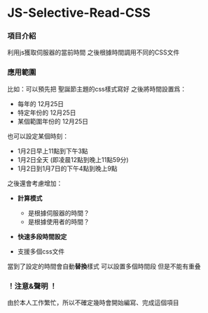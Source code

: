 # JS-Selective-Read-CSS

### 項目介紹
利用js獲取伺服器的當前時間
之後根據時間調用不同的CSS文件

### 應用範圍
比如：可以預先把 聖誕節主題的css樣式寫好
之後將時間設置爲：
  - 每年的 12月25日
  - 特定年份的 12月25日
  - 某個範圍年份的 12月25日

也可以設定某個時刻：
  - 1月2日早上11點到下午3點
  - 1月2日全天 (即凌晨12點到晚上11點59分)
  - 1月2日到1月7日的下午4點到晚上9點

之後還會考慮增加：
  + **計算模式**
    - 是根據伺服器的時間？
    - 是根據使用者的時間？

  + **快速多段時間設定**
  + 支援多個css文件

當到了設定的時間會自動**替換**樣式
可以設置多個時間段
但是不能有重叠

### ！注意&聲明 ！
由於本人工作繁忙，所以不確定幾時會開始編寫、完成這個項目

